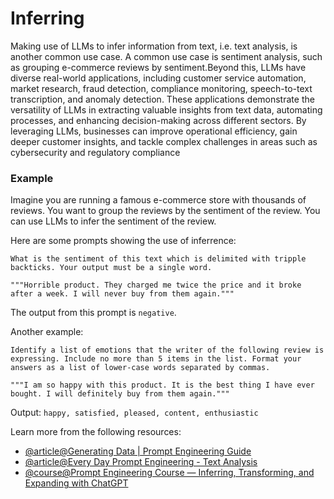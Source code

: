 # Inferring

Making use of LLMs to infer information from text, i.e. text analysis, is another common use case. A common use case is sentiment analysis, such as grouping e-commerce reviews by sentiment.Beyond this, LLMs have diverse real-world applications, including customer service automation, market research, fraud detection, compliance monitoring, speech-to-text transcription, and anomaly detection. These applications demonstrate the versatility of LLMs in extracting valuable insights from text data, automating processes, and enhancing decision-making across different sectors. By leveraging LLMs, businesses can improve operational efficiency, gain deeper customer insights, and tackle complex challenges in areas such as cybersecurity and regulatory compliance

### Example

Imagine you are running a famous e-commerce store with thousands of reviews. You want to group the reviews by the sentiment of the review. You can use LLMs to infer the sentiment of the review. 

Here are some prompts showing the use of inferrence:

```
What is the sentiment of this text which is delimited with tripple backticks. Your output must be a single word.

"""Horrible product. They charged me twice the price and it broke after a week. I will never buy from them again."""
```

The output from this prompt is `negative`.

Another example:

```
Identify a list of emotions that the writer of the following review is expressing. Include no more than 5 items in the list. Format your answers as a list of lower-case words separated by commas.

"""I am so happy with this product. It is the best thing I have ever bought. I will definitely buy from them again."""
```

Output: `happy, satisfied, pleased, content, enthusiastic`

Learn more from the following resources:

- [@article@Generating Data | Prompt Engineering Guide](https://www.promptingguide.ai/applications/generating)
- [@article@Every Day Prompt Engineering - Text Analysis](https://www.ikangai.com/every-day-prompt-engineering-part-5-text-analysis/)
- [@course@Prompt Engineering Course — Inferring, Transforming, and Expanding with ChatGPT ](https://medium.com/geekculture/prompt-engineering-course-openai-inferring-transforming-expanding-chatgpt-chatgpt4-e5f63132f422)